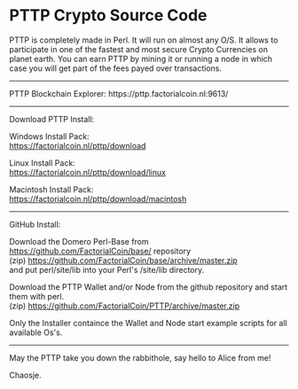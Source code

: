 # PTTP Crypto Source Code

PTTP is completely made in Perl. It will run on almost any O/S.
It allows to participate in one of the fastest and most secure Crypto Currencies on planet earth.
You can earn PTTP by mining it or running a node in which case you will get part of the fees payed over transactions.

<hr>
PTTP Blockchain Explorer: https://pttp.factorialcoin.nl:9613/

<hr>
Download PTTP Install:

Windows Install Pack:
<br>https://factorialcoin.nl/pttp/download

Linux Install Pack:
<br>https://factorialcoin.nl/pttp/download/linux

Macintosh Install Pack:
<br>https://factorialcoin.nl/pttp/download/macintosh

<hr>
GitHub Install:

Download the Domero Perl-Base from https://github.com/FactorialCoin/base/ repository
<br>(zip) https://github.com/FactorialCoin/base/archive/master.zip
<br>and put perl/site/lib into your Perl's /site/lib directory.

Download the PTTP Wallet and/or Node from the github repository and start them with perl. 
<br>(zip) https://github.com/FactorialCoin/PTTP/archive/master.zip

Only the Installer containce the Wallet and Node start example scripts for all available Os's.

<hr>

May the PTTP take you down the rabbithole, say hello to Alice from me!

Chaosje.
